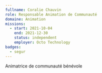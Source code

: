 ```yaml
---
fullname: Coralie Chauvin
role: Responsable Animation de Communauté
domaine: Animation
missions:
  - start: 2021-10-04
    end: 2021-12-30
    status: independent
    employer: Octo Technology
badges:
  - segur
---
```


Animatrice de communauté bénévole
